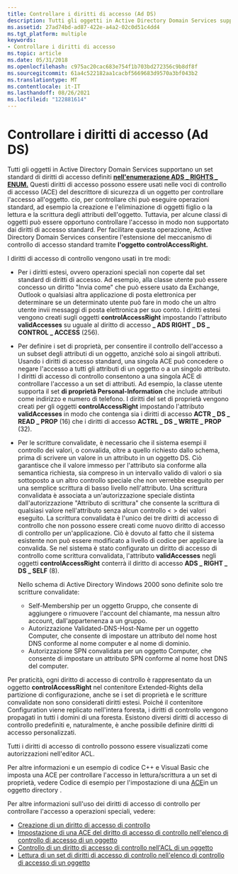 ```yaml
---
title: Controllare i diritti di accesso (Ad DS)
description: Tutti gli oggetti in Active Directory Domain Services supportano un set standard di diritti di accesso definiti nell'enumerazione ADS \_ RIGHTS \_ ENUM.
ms.assetid: 27ad74bd-ad87-422e-a4a2-02c0d51c4dd4
ms.tgt_platform: multiple
keywords:
- Controllare i diritti di accesso
ms.topic: article
ms.date: 05/31/2018
ms.openlocfilehash: c975ac20cac683e754f1b703bd272356c9b8df8f
ms.sourcegitcommit: 61a4c522182aa1cacbf5669683d9570a3bf043b2
ms.translationtype: MT
ms.contentlocale: it-IT
ms.lasthandoff: 08/26/2021
ms.locfileid: "122881614"
---
```

# <a name="control-access-rights-ad-ds"></a>Controllare i diritti di accesso (Ad DS)

Tutti gli oggetti in Active Directory Domain Services supportano un set standard di diritti di accesso definiti [**nell'enumerazione ADS \_ RIGHTS \_ ENUM.**](/windows/win32/api/iads/ne-iads-ads_rights_enum) Questi diritti di accesso possono essere usati nelle voci di controllo di accesso (ACE) del descrittore di sicurezza di un oggetto per controllare l'accesso all'oggetto. cio, per controllare chi può eseguire operazioni standard, ad esempio la creazione e l'eliminazione di oggetti figlio o la lettura e la scrittura degli attributi dell'oggetto. Tuttavia, per alcune classi di oggetti può essere opportuno controllare l'accesso in modo non supportato dai diritti di accesso standard. Per facilitare questa operazione, Active Directory Domain Services consentire l'estensione del meccanismo di controllo di accesso standard tramite **l'oggetto controlAccessRight.**

I diritti di accesso di controllo vengono usati in tre modi:

-   Per i diritti estesi, ovvero operazioni speciali non coperte dal set standard di diritti di accesso. Ad esempio, alla classe utente può essere concesso un diritto "Invia come" che può essere usato da Exchange, Outlook o qualsiasi altra applicazione di posta elettronica per determinare se un determinato utente può fare in modo che un altro utente invii messaggi di posta elettronica per suo conto. I diritti estesi vengono creati sugli oggetti **controlAccessRight** impostando l'attributo **validAccesses** su uguale al diritto di accesso **\_ ADS RIGHT \_ DS \_ CONTROL \_ ACCESS** (256).
-   Per definire i set di proprietà, per consentire il controllo dell'accesso a un subset degli attributi di un oggetto, anziché solo ai singoli attributi. Usando i diritti di accesso standard, una singola ACE può concedere o negare l'accesso a tutti gli attributi di un oggetto o a un singolo attributo. I diritti di accesso di controllo consentono a una singola ACE di controllare l'accesso a un set di attributi. Ad esempio, la classe utente supporta il set **di proprietà Personal-Information** che include attributi come indirizzo e numero di telefono. I diritti del set di proprietà vengono creati per gli oggetti **controlAccessRight** impostando l'attributo **validAccesses** in modo che contenga sia i diritti di accesso **ACTR \_ DS \_ READ \_ PROP** (16) che i diritti di accesso **ACTRL \_ DS \_ WRITE \_ PROP** (32).
-   Per le scritture convalidate, è necessario che il sistema esempi il controllo dei valori, o convalida, oltre a quello richiesto dallo schema, prima di scrivere un valore in un attributo in un oggetto DS. Ciò garantisce che il valore immesso per l'attributo sia conforme alla semantica richiesta, sia compreso in un intervallo valido di valori o sia sottoposto a un altro controllo speciale che non verrebbe eseguito per una semplice scrittura di basso livello nell'attributo. Una scrittura convalidata è associata a un'autorizzazione speciale distinta dall'autorizzazione "Attributo di scrittura" che consente la scrittura di qualsiasi valore nell'attributo senza alcun controllo &lt; &gt; dei valori eseguito. La scrittura convalidata è l'unico dei tre diritti di accesso di controllo che non possono essere creati come nuovo diritto di accesso di controllo per un'applicazione. Ciò è dovuto al fatto che il sistema esistente non può essere modificato a livello di codice per applicare la convalida. Se nel sistema è stato configurato un diritto di accesso di controllo come scrittura convalidata, l'attributo **validAccesses** negli oggetti **controlAccessRight** conterrà il diritto di accesso **ADS \_ RIGHT \_ DS \_ SELF** (8).

    Nello schema di Active Directory Windows 2000 sono definite solo tre scritture convalidate:

    -   Self-Membership per un oggetto Gruppo, che consente di aggiungere o rimuovere l'account del chiamante, ma nessun altro account, dall'appartenenza a un gruppo.
    -   Autorizzazione Validated-DNS-Host-Name per un oggetto Computer, che consente di impostare un attributo del nome host DNS conforme al nome computer e al nome di dominio.
    -   Autorizzazione SPN convalidata per un oggetto Computer, che consente di impostare un attributo SPN conforme al nome host DNS del computer.

Per praticità, ogni diritto di accesso di controllo è rappresentato da un oggetto **controlAccessRight** nel contenitore Extended-Rights della partizione di configurazione, anche se i set di proprietà e le scritture convalidate non sono considerati diritti estesi. Poiché il contenitore Configuration viene replicato nell'intera foresta, i diritti di controllo vengono propagati in tutti i domini di una foresta. Esistono diversi diritti di accesso di controllo predefiniti e, naturalmente, è anche possibile definire diritti di accesso personalizzati.

Tutti i diritti di accesso di controllo possono essere visualizzati come autorizzazioni nell'editor ACL.

Per altre informazioni e un esempio di codice C++ e Visual Basic che imposta una ACE per controllare l'accesso in lettura/scrittura a un set di proprietà, vedere Codice di esempio per l'impostazione di una [ACE](example-code-for-setting-an-ace-on-a-directory-object.md)in un oggetto directory .

Per altre informazioni sull'uso dei diritti di accesso di controllo per controllare l'accesso a operazioni speciali, vedere:

-   [Creazione di un diritto di accesso di controllo](creating-a-control-access-right.md)
-   [Impostazione di una ACE del diritto di accesso di controllo nell'elenco di controllo di accesso di un oggetto](setting-a-control-access-right-ace-in-an-objectampaposs-acl.md)
-   [Controllo di un diritto di accesso di controllo nell'ACL di un oggetto](checking-a-control-access-right-in-an-objectampaposs-acl.md)
-   [Lettura di un set di diritti di accesso di controllo nell'elenco di controllo di accesso di un oggetto](reading-a-control-access-right-set-in-an-objectampaposs-acl.md)

 

 
